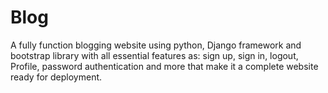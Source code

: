 # Blog
A fully function blogging website using python, Django framework and bootstrap library with all essential features as: sign up, sign in, logout, Profile, password authentication and more that make it a complete website ready for deployment.
